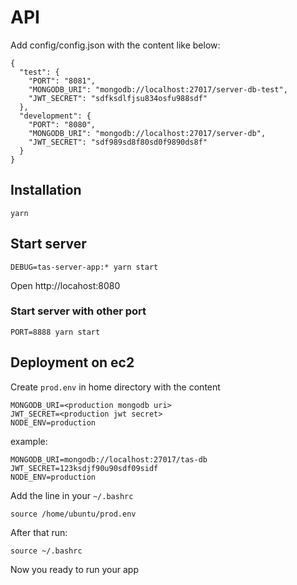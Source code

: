 # API

Add config/config.json with the content like below:

```
{
  "test": {
    "PORT": "8081",
    "MONGODB_URI": "mongodb://localhost:27017/server-db-test",
    "JWT_SECRET": "sdfksdlfjsu834osfu988sdf"
  },
  "development": {
    "PORT": "8080",
    "MONGODB_URI": "mongodb://localhost:27017/server-db",
    "JWT_SECRET": "sdf989sd8f80sd0f9890ds8f"
  }
}
```

## Installation

```
yarn
```

## Start server

```
DEBUG=tas-server-app:* yarn start
```

Open http://locahost:8080

### Start server with other port

```
PORT=8888 yarn start
```

## Deployment on ec2

Create `prod.env` in home directory with the content

```
MONGODB_URI=<production mongodb uri>
JWT_SECRET=<production jwt secret>
NODE_ENV=production
```

example:

```
MONGODB_URI=mongodb://localhost:27017/tas-db
JWT_SECRET=123ksdjf90u90sdf09sidf
NODE_ENV=production
```

Add the line in your `~/.bashrc`

```
source /home/ubuntu/prod.env
```

After that run:

```
source ~/.bashrc
```

Now you ready to run your app
